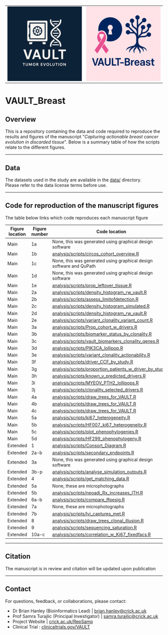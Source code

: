 |                            |                                  |
|----------------------------|----------------------------------|
| ![](assets/Logo_VAULT.png) | ![](assets/VAULT_Breastlogo.png) |

# VAULT_Breast

## Overview

This is a repository containing the data and code required to reproduce the results and figures of the manuscript "*Capturing actionable breast cancer evolution in discarded tissue*". Below is a summary table of how the scripts relate to the different figures. 

------------------------------------------------------------------------

## Data

The datasets used in the study are available in the [data/](data/) directory.\
Please refer to the data license terms before use.

------------------------------------------------------------------------

## Code for reproduction of the manuscript figures

The table below links which code reproduces each manuscript figure

| Figure location | Figure number | Code location                                                                                                                                                                 |
|-----------------------|-------------------------|-------------------------|
| Main            | 1a            | None, this was generated using graphical design software                                                                                                                      |
| Main            | 1b            | [analysis/scripts/circos_cohort_overview.R](https://github.com/BrianHanley714/VAULT_Breast/tree/main/analysis/scripts/circos_cohort_overview.R)                               |
| Main            | 1c            | None, this was generated using graphical design software and QuPath                                                                                                           |
| Main            | 1d            | None, this was generated using graphical design software                                                                                                                      |
| Main            | 1e            | [analysis/scripts/prop_leftover_tissue.R](https://github.com/BrianHanley714/VAULT_Breast/tree/main/analysis/scripts/prop_leftover_tissue.R)                                   |
| Main            | 2a            | [analysis/scripts/density_histogram_rw_vault.R](https://github.com/BrianHanley714/VAULT_Breast/tree/main/analysis/scripts/density_histogram_rw_vault.R)                       |
| Main            | 2b            | [analysis/scripts/assess_limitofdetection.R](https://github.com/BrianHanley714/VAULT_Breast/tree/main/analysis/scripts/assess_limitofdetection.R)                             |
| Main            | 2c            | [analysis/scripts/density_histogram_simulated.R](https://github.com/BrianHanley714/VAULT_Breast/tree/main/analysis/scripts/density_histogram_simulated.R)                     |
| Main            | 2d            | [analysis/scripts/density_histogram_rw_vault.R](https://github.com/BrianHanley714/VAULT_Breast/tree/main/analysis/scripts/density_histogram_rw_vault.R)                       |
| Main            | 2e            | [analysis/scripts/variant_clonality_variant_count.R](https://github.com/BrianHanley714/VAULT_Breast/tree/main/analysis/scripts/variant_clonality_variant_count.R)             |
| Main            | 3a            | [analysis/scripts/Prop_cohort_w_drivers.R](https://github.com/BrianHanley714/VAULT_Breast/tree/main/analysis/scripts/Prop_cohort_w_drivers.R)                                 |
| Main            | 3b            | [analysis/scripts/biomarker_status_by_clonality.R](https://github.com/BrianHanley714/VAULT_Breast/tree/main/analysis/scripts/biomarker_status_by_clonality.R)                 |
| Main            | 3c            | [analysis/scripts/vault_biomarkers_clonality_genes.R](https://github.com/BrianHanley714/VAULT_Breast/tree/main/analysis/scripts/vault_biomarkers_clonality_genes.R)           |
| Main            | 3d            | [analysis/scripts/PIK3CA_lollipop.R](https://github.com/BrianHanley714/VAULT_Breast/tree/main/analysis/scripts/PIK3CA_lollipop.R)                                             |
| Main            | 3e            | [analysis/scripts/variant_clonality_actionability.R](https://github.com/BrianHanley714/VAULT_Breast/tree/main/analysis/scripts/umap.R)                                        |
| Main            | 3f            | [analysis/scripts/driver_CCF_by_study.R](https://github.com/BrianHanley714/VAULT_Breast/tree/main/analysis/scripts/variant_clonality_actionability.R)                         |
| Main            | 3g            | [analysis/scripts/proportion_patients_w_driver_by_study.R](https://github.com/BrianHanley714/VAULT_Breast/tree/main/analysis/scripts/proportion_patients_w_driver_by_study.R) |
| Main            | 3h            | [analysis/scripts/known_v_predicted_drivers.R](https://github.com/BrianHanley714/VAULT_Breast/tree/main/analysis/scripts/known_v_predicted_drivers.R)                         |
| Main            | 3i            | [analysis/scripts/MYEOV_PTH2_lollipops.R](https://github.com/BrianHanley714/VAULT_Breast/tree/main/analysis/scripts/MYEOV_PTH2_lollipops.R)                                   |
| Main            | 3j            | [analysis/scripts/clonality_selected_drivers.R](https://github.com/BrianHanley714/VAULT_Breast/tree/main/analysis/scripts/clonality_selected_drivers.R)                       |
| Main            | 4a            | [analysis/scripts/draw_trees_for_VAULT.R](https://github.com/BrianHanley714/VAULT_Breast/tree/main/analysis/scripts/draw_trees_for_VAULT.R)                                   |
| Main            | 4b            | [analysis/scripts/draw_trees_for_VAULT.R](https://github.com/BrianHanley714/VAULT_Breast/tree/main/analysis/scripts/draw_trees_for_VAULT.R)                                   |
| Main            | 4c            | [analysis/scripts/draw_trees_for_VAULT.R](https://github.com/BrianHanley714/VAULT_Breast/tree/main/analysis/scripts/draw_trees_for_VAULT.R)                                   |
| Main            | 5a            | [analysis/scripts/ki67_heterogeneity.R](https://github.com/BrianHanley714/VAULT_Breast/tree/main/analysis/scripts/ki67_heterogeneity.R)                                       |
| Main            | 5b            | [analysis/scripts/HF007_ki67_heterogeneity.R](https://github.com/BrianHanley714/VAULT_Breast/tree/main/analysis/scripts/HF007_ki67_heterogeneity.R)                           |
| Main            | 5c            | [analysis/scripts/plot_phenophylogenies.R](https://github.com/BrianHanley714/VAULT_Breast/tree/main/analysis/scripts/plot_phenophylogenies.R)                                 |
| Main            | 5d            | [analysis/scripts/HF299_phenophylogeny.R](https://github.com/BrianHanley714/VAULT_Breast/tree/main/analysis/scripts/HF299_phenophylogeny.R)                                   |
| Extended        | 1             | [analysis/scripts/Consort_Diagram.R](https://github.com/BrianHanley714/VAULT_Breast/tree/main/analysis/scripts/Consort_Diagram.R)                                             |
| Extended        | 2a-b          | [analysis/scripts/secondary_endpoints.R](https://github.com/BrianHanley714/VAULT_Breast/tree/main/analysis/scripts/secondary_endpoints.R)                                     |
| Extended        | 3a            | None, this was generated using graphical design software                                                                                                                      |
| Extended        | 3b-p          | [analysis/scripts/analyse_simulation_outputs.R](https://github.com/BrianHanley714/VAULT_Breast/tree/main/analysis/scripts/analyse_simulation_outputs.R)                       |
| Extended        | 4             | [analysis/scripts/get_matching_data.R](https://github.com/BrianHanley714/VAULT_Breast/tree/main/analysis/scripts/get_matching_data.R)                                         |
| Extended        | 5a            | None, these are microphotographs                                                                                                                                              |
| Extended        | 5b            | [analysis/scripts/neoadj_Rx_increases_ITH.R](https://github.com/BrianHanley714/VAULT_Breast/tree/main/analysis/scripts/neoadj_Rx_increases_ITH.R)                             |      
| Extended        | 6a-b          | [analysis/scripts/compare_ffpesig.R](https://github.com/BrianHanley714/VAULT_Breast/tree/main/analysis/scripts/compare_ffpesig.R)                                             |
| Extended        | 7a            |  None, these are microphotographs                                                                                                                                             |
| Extended        | 7b            | [analysis/scripts/lvi_captures_met.R](https://github.com/BrianHanley714/VAULT_Breast/tree/main/analysis/scripts/lvi_captures_met.R)                                           |
| Extended        | 8             | [analysis/scripts/draw_trees_clonal_illusion.R](https://github.com/BrianHanley714/VAULT_Breast/tree/main/analysis/scripts/draw_trees_clonal_illusion.R)                       |
| Extended        | 9             | [analysis/scripts/sequencing_saturation.R](https://github.com/BrianHanley714/VAULT_Breast/tree/main/analysis/scripts/sequencing_saturation.R)                                 |
| Extended        | 10a-c         | [analysis/scripts/correlation_w_Ki67_fixedfacs.R](https://github.com/BrianHanley714/VAULT_Breast/tree/main/analysis/scripts/correlation_w_Ki67_fixedfacs.R)                   |

------------------------------------------------------------------------

## Citation

The manuscript is in review and citation will be updated upon publication

------------------------------------------------------------------------

## Contact

For questions, feedback, or collaborations, please contact:

-   Dr Brian Hanley (Bioinformatics Lead) \| [brian.hanley\@crick.ac.uk](mailto:brian.hanley@crick.ac.uk)
-   Prof Samra Turajlic (Principal Investigator) \| [samra.turajlic\@crick.ac.uk](mailto:samra.turajlic@crick.ac.uk)
-   Project Website \| [crick.ac.uk/RepSamp](https://www.crick.ac.uk/research/labs/samra-turajlic/areas-of-interest/representative-sampling)
-   Clinical Trial : [clinicaltrials.gov/VAULT](https://clinicaltrials.gov/study/NCT03832062?term=NCT03832062&rank=1)
